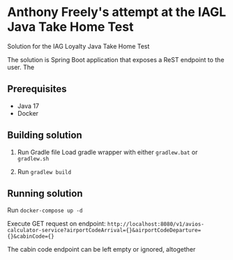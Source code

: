 # Anthony Freely's attempt at the IAGL Java Take Home Test
Solution for the IAG Loyalty Java Take Home Test

The solution is Spring Boot application that exposes a ReST endpoint to the user.
The 

## Prerequisites
- Java 17
- Docker

## Building solution

1. Run Gradle file
Load gradle wrapper with either `gradlew.bat` or `gradlew.sh`

2. Run `gradlew build`

## Running solution

Run `docker-compose up -d`

Execute GET request on endpoint:
`http://localhost:8080/v1/avios-calculator-service?airportCodeArrival={}&airportCodeDeparture={}&cabinCode={}`

The cabin code endpoint can be left empty or ignored, altogether